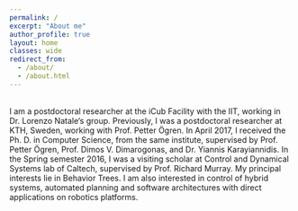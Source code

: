 ```yaml
---
permalink: /
excerpt: "About me"
author_profile: true
layout: home
classes: wide
redirect_from: 
  - /about/
  - /about.html
---
```

<br/>
I am a postdoctoral researcher at the iCub Facility with the IIT, working in Dr. Lorenzo Natale‘s group.
Previously, I was a postdoctoral researcher at KTH, Sweden, working with Prof. Petter Ögren. In April 2017, I received the Ph. D. in Computer Science, from the same institute, supervised by Prof. Petter Ögren, Prof. Dimos V. Dimarogonas, and Dr. Yiannis Karayiannidis. In the Spring semester 2016, I was a visiting scholar at Control and Dynamical Systems lab of Caltech, supervised by Prof. Richard Murray. My principal interests lie in Behavior Trees. I am also interested in control of hybrid systems, automated planning and software architectures with direct applications on robotics platforms.
